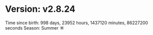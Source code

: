 # Version: v2.8.24
Time since birth: 998 days, 23952 hours, 1437120 minutes, 86227200 seconds
Season: Summer ☀️
